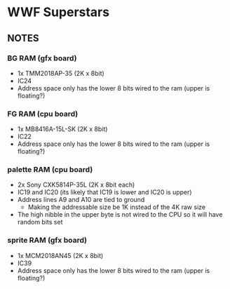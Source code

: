 # WWF Superstars
## NOTES

### BG RAM (gfx board)
* 1x TMM2018AP-35 (2K x 8bit)
* IC24
* Address space only has the lower 8 bits wired to the ram (upper is floating?)

### FG RAM (cpu board)
* 1x MB8416A-15L-SK (2K x 8bit)
* IC22
* Address space only has the lower 8 bits wired to the ram (upper is floating?)

### palette RAM (cpu board)
* 2x Sony CXK5814P-35L (2K x 8bit each)
* IC19 and IC20 (its likely that IC19 is lower and IC20 is upper)
* Address lines A9 and A10 are tied to ground
  * Making the addressable size be 1K instead of the 4K raw size
* The high nibble in the upper byte is not wired to the CPU so it will have random bits set

### sprite RAM (gfx board)
* 1x MCM2018AN45 (2K x 8bit)
* IC39
* Address space only has the lower 8 bits wired to the ram (upper is floating?)
